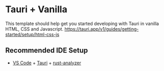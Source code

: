 # Tauri + Vanilla

This template should help get you started developing with Tauri in vanilla HTML, CSS and Javascript.
https://tauri.app/v1/guides/getting-started/setup/html-css-js

## Recommended IDE Setup

- [VS Code](https://code.visualstudio.com/) + [Tauri](https://marketplace.visualstudio.com/items?itemName=tauri-apps.tauri-vscode) + [rust-analyzer](https://marketplace.visualstudio.com/items?itemName=rust-lang.rust-analyzer)

